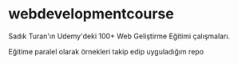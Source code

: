 # webdevelopmentcourse
Sadık Turan'ın Udemy'deki 100+ Web Geliştirme Eğitimi çalışmaları.

Eğitime paralel olarak örnekleri takip edip uyguladığım repo
